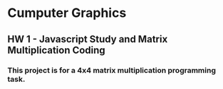 # **Cumputer Graphics**
## HW 1 - Javascript Study and Matrix Multiplication Coding
### This project is for a 4x4 matrix multiplication programming task.
